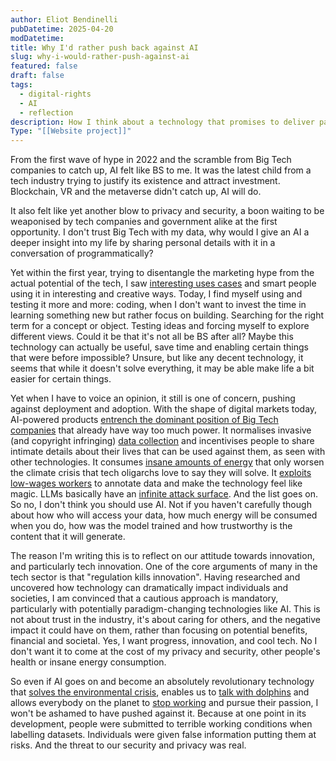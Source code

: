 ```yaml
---
author: Eliot Bendinelli
pubDatetime: 2025-04-20
modDatetime: 
title: Why I'd rather push back against AI
slug: why-i-would-rather-push-against-ai
featured: false
draft: false
tags:
  - digital-rights
  - AI
  - reflection
description: How I think about a technology that promises to deliver paradise but could open the gates to hell
Type: "[[Website project]]"
---
```


From the first wave of hype in 2022 and the scramble from Big Tech companies to catch up, AI felt like BS to me. It was the latest child from a tech industry trying to justify its existence and attract investment. Blockchain, VR and the metaverse didn't catch up, AI will do.  

It also felt like yet another blow to privacy and security, a boon waiting to be weaponised by tech companies and government alike at the first opportunity. I don't trust Big Tech with my data, why would I give an AI a deeper insight into my life by sharing personal details with it in a conversation of programmatically? 

Yet within the first year, trying to disentangle the marketing hype from the actual potential of the tech, I saw [interesting uses cases](https://simonwillison.net/2025/Mar/11/using-llms-for-code/) and smart people using it in interesting and creative ways. Today, I find myself using and testing it more and more: coding, when I don't want to invest the time in learning something new but rather focus on building. Searching for the right term for a concept or object. Testing ideas and forcing myself to explore different views. Could it be that it's not all be BS after all? Maybe this technology can actually be useful, save time and enabling certain things that were before impossible? Unsure, but like any decent technology, it seems that while it doesn't solve everything, it may be able make life a bit easier for certain things. 

Yet when I have to voice an opinion, it still is one of concern, pushing against deployment and adoption. With the shape of digital markets today, AI-powered products [entrench the dominant position of Big Tech companies](https://static1.squarespace.com/static/5e449c8c3ef68d752f3e70dc/t/677cb3e022aa5d5160cb065e/1736225760372/Expert+Brief+1224+vFinal.pdf) that already have way too much power. It normalises invasive (and copyright infringing) [data collection](https://privacyinternational.org/explainer/5353/large-language-models-and-data-protection) and incentivises people to share intimate details about their lives that can be used against them, as seen with other technologies. It consumes [insane amounts of energy](https://unric.org/en/artificial-intelligence-how-much-energy-does-ai-use/) that only worsen the climate crisis that tech oligarchs love to say they will solve. It [exploits low-wages workers](https://privacyinternational.org/explainer/5357/humans-ai-loop-data-labelers-behind-some-most-powerful-llms-training-datasets) to annotate data and make the technology feel like magic. LLMs basically have an [infinite attack surface](https://cacm.acm.org/opinion/llms-data-control-path-insecurity/). And the list goes on. So no, I don't think you should use AI. Not if you haven't carefully though about how who will access your data, how much energy will be consumed when you do, how was the model trained and how trustworthy is the content that it will generate.

The reason I'm writing this is to reflect on our attitude towards innovation, and particularly tech innovation. One of the core arguments of many in the tech sector is that "regulation kills innovation". Having researched and uncovered how technology can dramatically impact individuals and societies, I am convinced that a cautious approach is mandatory, particularly with potentially paradigm-changing technologies like AI. This is not about trust in the industry, it's about caring for others, and the negative impact it could have on them, rather than focusing on potential benefits, financial and societal. Yes, I want progress, innovation, and cool tech. No I don't want it to come at the cost of my privacy and security, other people's health or insane energy consumption. 

So even if AI goes on and become an absolutely revolutionary technology that [solves the environmental crisis](https://www.unep.org/news-and-stories/story/how-artificial-intelligence-helping-tackle-environmental-challenges), enables us to [talk with dolphins](https://www.zdnet.com/article/google-is-talking-to-dolphins-using-pixel-phones-and-ai-and-the-video-is-delightful/) and allows everybody on the planet to [stop working](https://www.cbsnews.com/news/sam-altman-universal-basic-income-study-open-research/) and pursue their passion, I won't be ashamed to have pushed against it. Because at one point in its development, people were submitted to terrible working conditions when labelling datasets. Individuals were given false information putting them at risks. And the threat to our security and privacy was real. 

